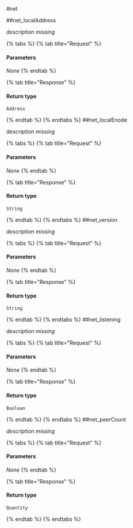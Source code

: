 #net

##net\_localAddress

_description missing_ 

{% tabs %}
{% tab title="Request" %}
#### **Parameters**

_None_
{% endtab %}

{% tab title="Response" %}

#### Return type
`Address`

{% endtab %}
{% endtabs %}
##net\_localEnode

_description missing_ 

{% tabs %}
{% tab title="Request" %}
#### **Parameters**

_None_
{% endtab %}

{% tab title="Response" %}

#### Return type
`String`

{% endtab %}
{% endtabs %}
##net\_version

_description missing_ 

{% tabs %}
{% tab title="Request" %}
#### **Parameters**

_None_
{% endtab %}

{% tab title="Response" %}

#### Return type
`String`

{% endtab %}
{% endtabs %}
##net\_listening

_description missing_ 

{% tabs %}
{% tab title="Request" %}
#### **Parameters**

_None_
{% endtab %}

{% tab title="Response" %}

#### Return type
`Boolean`

{% endtab %}
{% endtabs %}
##net\_peerCount

_description missing_ 

{% tabs %}
{% tab title="Request" %}
#### **Parameters**

_None_
{% endtab %}

{% tab title="Response" %}

#### Return type
`Quantity`

{% endtab %}
{% endtabs %}

